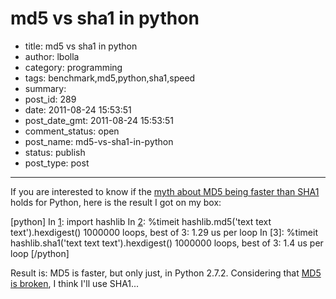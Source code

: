 # md5 vs sha1 in python

- title: md5 vs sha1 in python
- author: lbolla
- category: programming
- tags: benchmark,md5,python,sha1,speed
- summary: 
- post_id: 289
- date: 2011-08-24 15:53:51
- post_date_gmt: 2011-08-24 15:53:51
- comment_status: open
- post_name: md5-vs-sha1-in-python
- status: publish
- post_type: post

----------------

If you are interested to know if the [myth about MD5 being faster than SHA1][1] holds for Python, here is the result I got on my box:

[python] In [1]: import hashlib In [2]: %timeit hashlib.md5('text text text').hexdigest() 1000000 loops, best of 3: 1.29 us per loop In [3]: %timeit hashlib.sha1('text text text').hexdigest() 1000000 loops, best of 3: 1.4 us per loop [/python] 

Result is: MD5 is faster, but only just, in Python 2.7.2. Considering that [MD5 is broken][2], I think I'll use SHA1...

   [1]: http://omnifarious.livejournal.com/363945.html
   [2]: http://en.wikipedia.org/wiki/MD5